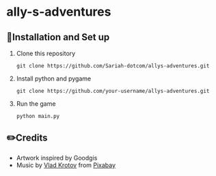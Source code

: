 ﻿# ally-s-adventures

## 🌸Installation and Set up
1. Clone this repository
   ```
   git clone https://github.com/Sariah-dotcom/allys-adventures.git
   ```
2. Install python and pygame
   ```
   git clone https://github.com/your-username/allys-adventures.git
   ```
3. Run the game
   ```
   python main.py
   ```
## ✏️Credits
- Artwork inspired by Goodgis
- Music by <a href="https://pixabay.com/users/moodmode-33139253/?utm_source=link-attribution&utm_medium=referral&utm_campaign=music&utm_content=236133">Vlad Krotov</a> from <a href="https://pixabay.com/music//?utm_source=link-attribution&utm_medium=referral&utm_campaign=music&utm_content=236133">Pixabay</a>

